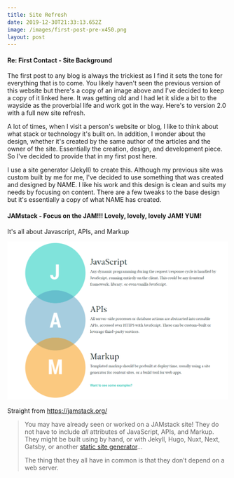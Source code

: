 ```yaml
---
title: Site Refresh
date: 2019-12-30T21:33:13.652Z
image: /images/first-post-pre-x450.png
layout: post
---
```

#### Re: First Contact - Site Background

The first post to any blog is always the trickiest as I find it sets the tone for everything that is to come. You likely haven't seen the previous version of this website but there's a copy of an image above and I've decided to keep a copy of it linked here. It was getting old and I had let it slide a bit to the wayside as the proverbial life and work got in the way. Here's to version 2.0 with a full new site refresh.

A lot of times, when I visit a person's website or blog, I like to think about what stack or technology it's built on. In addition, I wonder about the design, whether it's created by the same author of the articles and the owner of the site. Essentially the creation, design, and development piece. So I've decided to provide that in my first post here.

I use a site generator (Jekyll) to create this. Although my previous site was custom built by me for me, I've decided to use something that was created and designed by NAME. I like his work and this design is clean and suits my needs by focusing on content. There are a few tweaks to the base design but it's essentially a copy of what NAME has created.

#### JAMstack - Focus on the JAM!!! Lovely, lovely, lovely JAM! YUM!

It's all about Javascript, APIs, and Markup

![jams](/images/jamstack.png "JAMstack")

Straight from <https://jamstack.org/>

> You may have already seen or worked on a JAMstack site! They do not have to include *all* attributes of JavaScript, APIs, and Markup. They might be built using by hand, or with Jekyll, Hugo, Nuxt, Next, Gatsby, or another [static site generator](https://www.staticgen.com/)...
>
> The thing that they all have in common is that they don’t depend on a web server.
